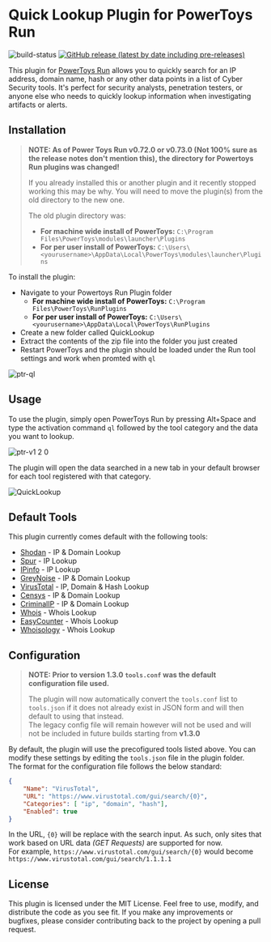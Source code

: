 # Quick Lookup Plugin for PowerToys Run

![build-status](https://github.com/GTGalaxi/quick-lookup-ptrun/actions/workflows/dotnet.yml/badge.svg) [![GitHub release (latest by date including pre-releases)](https://img.shields.io/github/v/release/GTGalaxi/quick-lookup-ptrun?include_prereleases)](https://github.com/GTGalaxi/quick-lookup-ptrun/releases)

This plugin for [PowerToys Run](https://learn.microsoft.com/en-us/windows/powertoys/run) allows you to quickly search for an IP address, domain name, hash or any other data points in a list of Cyber Security tools. It's perfect for security analysts, penetration testers, or anyone else who needs to quickly lookup information when investigating artifacts or alerts.

## Installation

> **NOTE: As of Power Toys Run v0.72.0 or v0.73.0 (Not 100% sure as the release notes don't mention this), the directory for Powertoys Run plugins was changed!**
>
> If you already installed this or another plugin and it recently stopped working this may be why. You will need to move the plugin(s) from the old directory to the new one.
>
> The old plugin directory was:
>
> - **For machine wide install of PowerToys:** `C:\Program Files\PowerToys\modules\launcher\Plugins`
> - **For per user install of PowerToys:** `C:\Users\<yourusername>\AppData\Local\PowerToys\modules\launcher\Plugins`

To install the plugin:

- Navigate to your Powertoys Run Plugin folder
  - **For machine wide install of PowerToys:** `C:\Program Files\PowerToys\RunPlugins`
  - **For per user install of PowerToys:** `C:\Users\<yourusername>\AppData\Local\PowerToys\RunPlugins`
- Create a new folder called QuickLookup
- Extract the contents of the zip file into the folder you just created
- Restart PowerToys and the plugin should be loaded under the Run tool settings and work when promted with `ql`

![ptr-ql](https://user-images.githubusercontent.com/10473238/232273294-1e9d4fec-fb8a-45e2-8780-0214aa6ef528.png)

## Usage

To use the plugin, simply open PowerToys Run by pressing Alt+Space and type the activation command `ql` followed by the tool category and the data you want to lookup.

![ptr-v1 2 0](https://user-images.githubusercontent.com/10473238/231605857-2427613f-7206-4899-8d82-3c660cecfd98.gif)

The plugin will open the data searched in a new tab in your default browser for each tool registered with that category.

![QuickLookup](https://user-images.githubusercontent.com/10473238/227844315-0a865672-9eb3-4f35-afc5-d6c196fd009d.gif)

## Default Tools

This plugin currently comes default with the following tools:

- [Shodan](https://www.shodan.io) - IP & Domain Lookup
- [Spur](https://spur.us) - IP Lookup
- [IPinfo](https://ipinfo.io) - IP Lookup
- [GreyNoise](https://viz.greynoise.io) - IP & Domain Lookup
- [VirusTotal](https://www.virustotal.com) - IP, Domain & Hash Lookup
- [Censys](https://search.censys.io) - IP & Domain Lookup
- [CriminalIP](https://www.criminalip.io) - IP & Domain Lookup
- [Whois](https://www.whois.com/whois) - Whois Lookup
- [EasyCounter](https://whois.easycounter.com) - Whois Lookup
- [Whoisology](https://whoisology.com) - Whois Lookup

## Configuration

> **NOTE: Prior to version 1.3.0 `tools.conf` was the default configuration file used.**
>
> The plugin will now automatically convert the `tools.conf` list to `tools.json` if it does not already exist in JSON form and will then default to using that instead.\
> The legacy config file will remain however will not be used and will not be included in future builds starting from **v1.3.0**

By default, the plugin will use the precofigured tools listed above. You can modify these settings by editing the `tools.json` file in the plugin folder.\
The format for the configuration file follows the below standard:

```json
{
    "Name": "VirusTotal",
    "URL": "https://www.virustotal.com/gui/search/{0}",
    "Categories": [ "ip", "domain", "hash"],
    "Enabled": true
}
```

In the URL, `{0}` will be replace with the search input. As such, only sites that work based on URL data *(GET Requests)* are supported for now.\
For example, `https://www.virustotal.com/gui/search/{0}` would become `https://www.virustotal.com/gui/search/1.1.1.1`

<!-- ```ini
[TOOL]                                  ; Section identifier for a new tool
NAME=Shodan                             ; Name of the tool
URL="https://www.shodan.io/host/{0}"    ; URL of the tool. {0} will be replaced with the user input from PowerToys Run
CATEGORIES=ip                           ; Comma-seperated list of Categories the tool can work with
ENABLED=1                               ; Boolean value of 0 or 1 to toggle the active state of the tool
``` -->

## License

This plugin is licensed under the MIT License. Feel free to use, modify, and distribute the code as you see fit. If you make any improvements or bugfixes, please consider contributing back to the project by opening a pull request.
